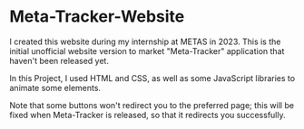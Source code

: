 # Meta-Tracker-Website

I created this website during my internship at METAS in 2023. This is the initial unofficial website version to market "Meta-Tracker" application that haven't been released yet.

In this Project, I used HTML and CSS, as well as some JavaScript libraries to animate some elements.

Note that some buttons won't redirect you to the preferred page; this will be fixed when Meta-Tracker is released, so that it redirects you successfully.
